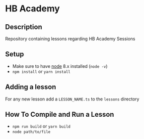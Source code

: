# HB Academy

## Description
Repository containing lessons regarding HB Academy Sessions

## Setup
- Make sure to have [node](https://nodejs.org/en/) 8.x installed (`node -v`)
- `npm install` or `yarn install`

## Adding a lesson
For any new lesson add a `LESSON_NAME.ts` to the `lessons` directory

## How To Compile and Run a Lesson

- `npm run build` or `yarn build`
- `node path/to/file`
